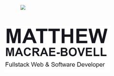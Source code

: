 
<img align='right' src='https://github.com/MathyouMB/MathyouMB/blob/master/skill_wheel.gif' width='450"'>
<br><br>
<br><br>
<img align='left' src='https://github.com/MathyouMB/MathyouMB/blob/master/name.png' width='350"'>
